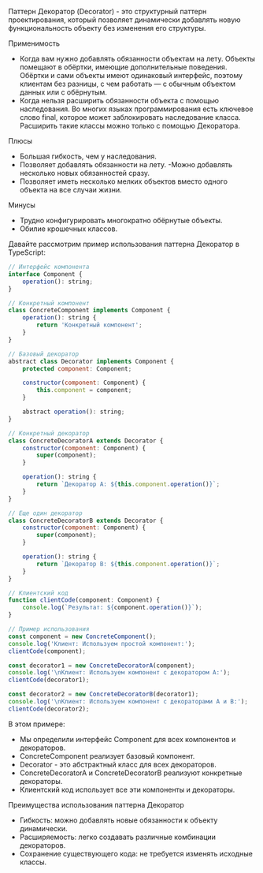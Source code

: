 Паттерн Декоратор (Decorator) - это структурный паттерн проектирования, который позволяет динамически добавлять новую функциональность объекту без изменения его структуры.

Применимость
- Когда вам нужно добавлять обязанности объектам на лету. Объекты помещают в обёртки, имеющие дополнительные поведения. Обёртки и сами объекты имеют одинаковый интерфейс, поэтому клиентам без разницы, с чем работать — с обычным объектом данных или с обёрнутым.
- Когда нельзя расширить обязанности объекта с помощью наследования. Во многих языках программирования есть ключевое слово final, которое может заблокировать наследование класса. Расширить такие классы можно только с помощью Декоратора.

Плюсы
- Большая гибкость, чем у наследования.
- Позволяет добавлять обязанности на лету.
-Можно добавлять несколько новых обязанностей сразу.
- Позволяет иметь несколько мелких объектов вместо одного объекта на все случаи жизни.

Минусы
- Трудно конфигурировать многократно обёрнутые объекты.
- Обилие крошечных классов.

Давайте рассмотрим пример использования паттерна Декоратор в TypeScript:
```javascript
// Интерфейс компонента
interface Component {
    operation(): string;
}

// Конкретный компонент
class ConcreteComponent implements Component {
    operation(): string {
        return 'Конкретный компонент';
    }
}

// Базовый декоратор
abstract class Decorator implements Component {
    protected component: Component;

    constructor(component: Component) {
        this.component = component;
    }

    abstract operation(): string;
}

// Конкретный декоратор
class ConcreteDecoratorA extends Decorator {
    constructor(component: Component) {
        super(component);
    }

    operation(): string {
        return `Декоратор A: ${this.component.operation()}`;
    }
}

// Еще один декоратор
class ConcreteDecoratorB extends Decorator {
    constructor(component: Component) {
        super(component);
    }

    operation(): string {
        return `Декоратор B: ${this.component.operation()}`;
    }
}

// Клиентский код
function clientCode(component: Component) {
    console.log(`Результат: ${component.operation()}`);
}

// Пример использования
const component = new ConcreteComponent();
console.log('Клиент: Используем простой компонент:');
clientCode(component);

const decorator1 = new ConcreteDecoratorA(component);
console.log('\nКлиент: Используем компонент с декоратором A:');
clientCode(decorator1);

const decorator2 = new ConcreteDecoratorB(decorator1);
console.log('\nКлиент: Используем компонент с декораторами A и B:');
clientCode(decorator2);
```

В этом примере:
- Мы определили интерфейс Component для всех компонентов и декораторов.
- ConcreteComponent реализует базовый компонент.
- Decorator - это абстрактный класс для всех декораторов.
- ConcreteDecoratorA и ConcreteDecoratorB реализуют конкретные декораторы.
- Клиентский код использует все эти компоненты и декораторы.

Преимущества использования паттерна Декоратор
- Гибкость: можно добавлять новые обязанности к объекту динамически.
- Расширяемость: легко создавать различные комбинации декораторов.
- Сохранение существующего кода: не требуется изменять исходные классы.
